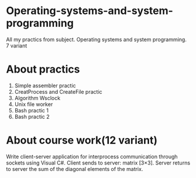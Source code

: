 # Operating-systems-and-system-programming
All my practics from subject. Operating systems and system programming. 7 variant
# About practics
1. Simple assembler practic<br>
2. CreatProcess and CreateFile practic<br>
3. Algorithm Wsclock<br>
4. Unix file worker<br>
5. Bash practic 1<br>
6. Bash practic 2<br>
# About course work(12 variant)
Write client-server application for interprocess communication through sockets using Visual C#.
Client sends to server: matrix [3×3]. Server returns to server the sum of the diagonal elements of the matrix.
